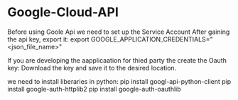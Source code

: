 # Google-Cloud-API

Before using Goole Api we need to set up the Service Account 
After gaining the api key, export it:
	export GOOGLE_APPLICATION_CREDENTIALS="<json_file_name>"
	
If you are developing the aapplicaation for thied party the create the Oauth key:
Download the key and save it to the desired location.
	
we need to install liberaries in python:
	pip install googl-api-python-client
	pip install google-auth-httplib2
	pip install google-auth-oauthlib
